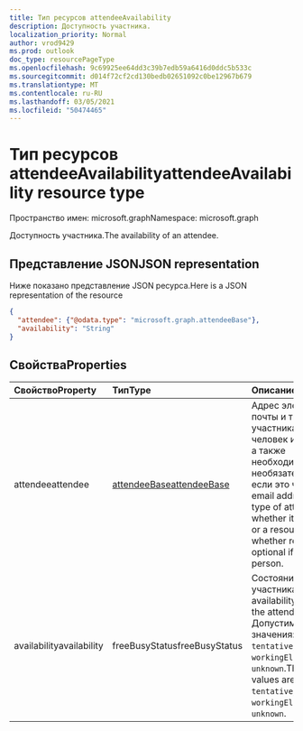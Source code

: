 ```yaml
---
title: Тип ресурсов attendeeAvailability
description: Доступность участника.
localization_priority: Normal
author: vrod9429
ms.prod: outlook
doc_type: resourcePageType
ms.openlocfilehash: 9c69925ee64dd3c39b7edb59a6416d0ddc5b533c
ms.sourcegitcommit: d014f72cf2cd130bedb02651092c0be12967b679
ms.translationtype: MT
ms.contentlocale: ru-RU
ms.lasthandoff: 03/05/2021
ms.locfileid: "50474465"
---
```

# <a name="attendeeavailability-resource-type"></a><span data-ttu-id="eec65-103">Тип ресурсов attendeeAvailability</span><span class="sxs-lookup"><span data-stu-id="eec65-103">attendeeAvailability resource type</span></span>

<span data-ttu-id="eec65-104">Пространство имен: microsoft.graph</span><span class="sxs-lookup"><span data-stu-id="eec65-104">Namespace: microsoft.graph</span></span>

<span data-ttu-id="eec65-105">Доступность участника.</span><span class="sxs-lookup"><span data-stu-id="eec65-105">The availability of an attendee.</span></span>

## <a name="json-representation"></a><span data-ttu-id="eec65-106">Представление JSON</span><span class="sxs-lookup"><span data-stu-id="eec65-106">JSON representation</span></span>

<span data-ttu-id="eec65-107">Ниже показано представление JSON ресурса.</span><span class="sxs-lookup"><span data-stu-id="eec65-107">Here is a JSON representation of the resource</span></span>

<!-- {
  "blockType": "resource",
  "optionalProperties": [

  ],
  "@odata.type": "microsoft.graph.attendeeAvailability"
}-->

```json
{
  "attendee": {"@odata.type": "microsoft.graph.attendeeBase"},
  "availability": "String"
}

```
## <a name="properties"></a><span data-ttu-id="eec65-108">Свойства</span><span class="sxs-lookup"><span data-stu-id="eec65-108">Properties</span></span>
| <span data-ttu-id="eec65-109">Свойство</span><span class="sxs-lookup"><span data-stu-id="eec65-109">Property</span></span>     | <span data-ttu-id="eec65-110">Тип</span><span class="sxs-lookup"><span data-stu-id="eec65-110">Type</span></span>   |<span data-ttu-id="eec65-111">Описание</span><span class="sxs-lookup"><span data-stu-id="eec65-111">Description</span></span>|
|:---------------|:--------|:----------|
|<span data-ttu-id="eec65-112">attendee</span><span class="sxs-lookup"><span data-stu-id="eec65-112">attendee</span></span>|[<span data-ttu-id="eec65-113">attendeeBase</span><span class="sxs-lookup"><span data-stu-id="eec65-113">attendeeBase</span></span>](attendeebase.md)|<span data-ttu-id="eec65-114">Адрес электронной почты и тип участника — будь то человек или ресурс, а также необходимые или необязательные, если это человек.</span><span class="sxs-lookup"><span data-stu-id="eec65-114">The email address and type of attendee - whether it's a person or a resource, and whether required or optional if it's a person.</span></span>|
|<span data-ttu-id="eec65-115">availability</span><span class="sxs-lookup"><span data-stu-id="eec65-115">availability</span></span>|<span data-ttu-id="eec65-116">freeBusyStatus</span><span class="sxs-lookup"><span data-stu-id="eec65-116">freeBusyStatus</span></span>| <span data-ttu-id="eec65-117">Состояние занятости участника.</span><span class="sxs-lookup"><span data-stu-id="eec65-117">The availability status of the attendee.</span></span> <span data-ttu-id="eec65-118">Допустимые значения: `free`, `tentative`, `busy`, `oof`, `workingElsewhere`, `unknown`.</span><span class="sxs-lookup"><span data-stu-id="eec65-118">The possible values are: `free`, `tentative`, `busy`, `oof`, `workingElsewhere`, `unknown`.</span></span>|

<!-- uuid: 8fcb5dbc-d5aa-4681-8e31-b001d5168d79
2015-10-25 14:57:30 UTC -->
<!-- {
  "type": "#page.annotation",
  "description": "attendeeAvailability resource",
  "keywords": "",
  "section": "documentation",
  "tocPath": ""
}-->

